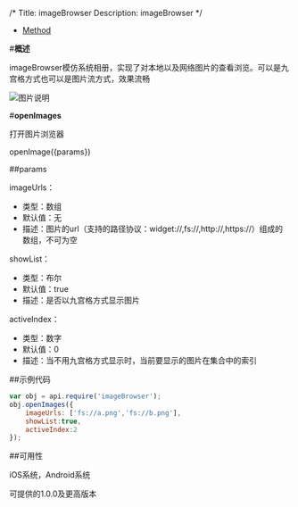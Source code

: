 /*
Title: imageBrowser
Description: imageBrowser
*/

<ul id="tab" class="clearfix">
	<li class="active"><a href="#method-content">Method</a></li>
</ul>
<div id="method-content">

#**概述**

imageBrowser模仿系统相册，实现了对本地以及网络图片的查看浏览。可以是九宫格方式也可以是图片流方式，效果流畅

![图片说明](/img/docImage/imageBrowser.jpg)

#**openImages**

打开图片浏览器

openImage({params})

##params

imageUrls：

- 类型：数组
- 默认值：无
- 描述：图片的url（支持的路径协议：widget://,fs://,http://,https://）组成的数组，不可为空

showList：

- 类型：布尔
- 默认值：true
- 描述：是否以九宫格方式显示图片

activeIndex：

- 类型：数字
- 默认值：0
- 描述：当不用九宫格方式显示时，当前要显示的图片在集合中的索引

##示例代码

```js
var obj = api.require('imageBrowser');
obj.openImages({
	imageUrls: ['fs://a.png','fs://b.png'],
	showList:true,
	activeIndex:2
});
```

##可用性

iOS系统，Android系统

可提供的1.0.0及更高版本
